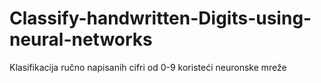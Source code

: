 # Classify-handwritten-Digits-using-neural-networks
Klasifikacija ručno napisanih cifri od 0-9 koristeći neuronske mreže 
